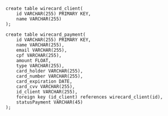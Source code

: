        create table wirecard_client(
            id VARCHAR(255) PRIMARY KEY,
            name VARCHAR(255)
        );
        
        create table wirecard_payment(
            id VARCHAR(255) PRIMARY KEY,
            name VARCHAR(255),
            email VARCHAR(255),
            cpf VARCHAR(255),
            amount FLOAT,
            type VARCHAR(255),
            card_holder VARCHAR(255),
            card_number VARCHAR(255),
            card_expiration DATE,
            card_cvv VARCHAR(255),
            id_client VARCHAR(255),
            foreign key (id_client) references wirecard_client(id),
            statusPayment VARCHAR(45)
        );